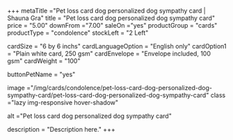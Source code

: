 +++
metaTitle ="Pet loss card dog personalized dog sympathy card | Shauna Gra"
title = "Pet loss card dog personalized dog sympathy card"
price = "5.00"
downFrom ="7.00"
saleOn ="yes"
productGroup = "cards"
productType = "condolence"
stockLeft = "2 Left" 
 
cardSize = "6  by 6 inchs" 
cardLanguageOption = "English only" 
cardOption1 = "Plain white card, 250 gsm" 
cardEnvelope = "Envelope included, 100 gsm" 
cardWeight = "100" 
 
buttonPetName = "yes"
 
image ="/img/cards/condolence/pet-loss-card-dog-personalized-dog-sympathy-card/pet-loss-card-dog-personalized-dog-sympathy-card"
class ="lazy img-responsive hover-shadow"

alt ="Pet loss card dog personalized dog sympathy card"
 
description = "Description here."
+++
